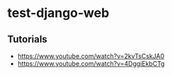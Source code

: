 # test-django-web

## Tutorials
- https://www.youtube.com/watch?v=2kvTsCskJA0
- https://www.youtube.com/watch?v=4DggiEkbCTg
